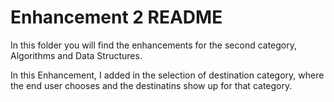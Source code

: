 # Enhancement 2 README

In this folder you will find the enhancements for the second category, Algorithms and Data Structures. 

In this Enhancement, I added in the selection of destination category, where the end user chooses and the destinatins show up for that category. 
